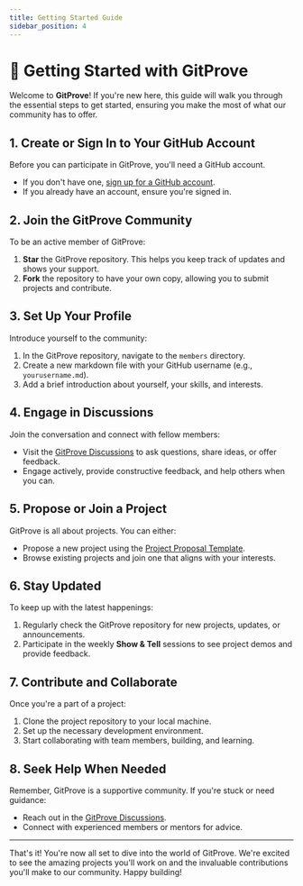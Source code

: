 ```yaml
---
title: Getting Started Guide
sidebar_position: 4
---
```


# 🚀 Getting Started with GitProve

Welcome to **GitProve**! If you're new here, this guide will walk you through the essential steps to get started, ensuring you make the most of what our community has to offer.

## 1. Create or Sign In to Your GitHub Account

Before you can participate in GitProve, you'll need a GitHub account.

- If you don't have one, [sign up for a GitHub account](https://github.com/join).
- If you already have an account, ensure you're signed in.

## 2. Join the GitProve Community

To be an active member of GitProve:

1. **Star** the GitProve repository. This helps you keep track of updates and shows your support.
2. **Fork** the repository to have your own copy, allowing you to submit projects and contribute.

## 3. Set Up Your Profile

Introduce yourself to the community:

1. In the GitProve repository, navigate to the `members` directory.
2. Create a new markdown file with your GitHub username (e.g., `yourusername.md`).
3. Add a brief introduction about yourself, your skills, and interests.

## 4. Engage in Discussions

Join the conversation and connect with fellow members:

- Visit the [GitProve Discussions](https://github.com/orgs/Git-Prove/discussions) to ask questions, share ideas, or offer feedback.
- Engage actively, provide constructive feedback, and help others when you can.

## 5. Propose or Join a Project

GitProve is all about projects. You can either:

- Propose a new project using the [Project Proposal Template](/docs/Introduction/project-proposal-template).
- Browse existing projects and join one that aligns with your interests.

## 6. Stay Updated

To keep up with the latest happenings:

1. Regularly check the GitProve repository for new projects, updates, or announcements.
2. Participate in the weekly **Show & Tell** sessions to see project demos and provide feedback.

## 7. Contribute and Collaborate

Once you're a part of a project:

1. Clone the project repository to your local machine.
2. Set up the necessary development environment.
3. Start collaborating with team members, building, and learning.

## 8. Seek Help When Needed

Remember, GitProve is a supportive community. If you're stuck or need guidance:

- Reach out in the [GitProve Discussions](https://github.com/orgs/Git-Prove/discussions).
- Connect with experienced members or mentors for advice.

---

That's it! You're now all set to dive into the world of GitProve. We're excited to see the amazing projects you'll work on and the invaluable contributions you'll make to our community. Happy building!
